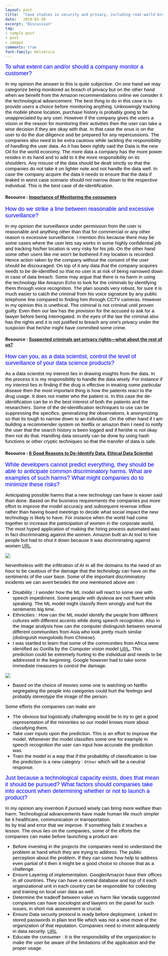 ```yaml
---
layout: post
title:  "Case studies in security and privacy, including real-world breaches"
date:   2019-03-30
excerpt: "Discussion"
tag:
- sample post
- post
- images
comments: true
font-family: Helvetica
---
```



<span style="color:blue; font-family: Helvetica;font-size:1.3em;">To what extent can and/or should a company monitor a customer?</span>

<span style="color:black; font-family: 'Helvetica'; font-size: 1.1em;">In my opinion the answer to this is quite subjective. On one hand we may categorize being monitored as breach of privacy but on the other hand when we benefit from the Amazon recommendations online we consider it the technological advancement. The best thing to do in this case is to provide users a choice before monitoring anything. Unknowingly tracking the mobile phone location,  purchase history is probably going to be unappreciated by any user. However if the company gives the users a vision or the reason for monitoring their activities then the user can take a wise decision if they are okay with that. In that case the onus is on the user to do the due diligence and be prepared for any repercussions. The companies also need to be extra cautious while tackling the responsibility of handling the user data. As it has been rightly said the Data is the new Oil for the world economy. The more data a company has the more power resides in its hand and to add to it the more responsibility on its shoulders. Any misuse of the data should be dealt strictly so that the companies do not take it on lighter note and not handle the data well. In case the company acquire the data it needs to ensure that the data if leaked in worst case scenario should not narrow down to the respective individual. This is the best case of de-identification.</span>

#### Resource : [Importance of Monitoring the consumers](https://www.business.com/articles/people-are-talking-are-you-listening-the-importance-of-social-media-monitoring/)


<span style="color:blue; font-family: Helvetica;font-size:1.3em;">How do we strike a line between reasonable and excessive surveillance? </span>


<span style="color:black; font-family: 'Helvetica'; font-size: 1.1em;">In my opinion the surveillance under permission from the user is reasonable and anything other than that for commercial or any other reason is excessive surveillance. I mention this because there may be some cases where the user lets say works in some highly confidential job and tracking his/her location is very risky for his job. On the other hand some other users like me won't be bothered if my location is recorded. Hence action taken by the company without the consent of the user should be discouraged. On top of it any data that the company acquires needs to be de-identified so that no user is at risk of being narrowed down in case of data breach. Some may argue that there is no harm in using the technology like Amazon Echo to look for the criminals by identifying them through voice recognition. The plan sounds very robust, for sure it is much easier to catch the criminal from his voice signature by any public telephone line compared to finding him through CCTV cameras. However in my opinion this is unethical. The criminal is not criminal until proven guilty. Even then our law has the provision for the accused to ask for a lawyer before being interrogated. In the eyes of the law the criminal also has the rights and it is not justified to breach any one's privacy under the suspicion that he/she might have committed some crime.</span>

#### Resource : [Suspected criminals get privacy rights—what about the rest of us?](https://www.brookings.edu/blog/techtank/2018/07/05/suspected-criminals-get-privacy-rights-what-about-the-rest-of-us/)



<span style="color:blue; font-family: Helvetica;font-size:1.3em;">How can you, as a data scientist, control the level of surveillance of your data science products? </span>


<span style="color:black; font-family: 'Helvetica'; font-size: 1.1em;">As a data scientist my interest lies in drawing insights from the data. In the process it is my responsibility to handle the data wisely. For instance if my interest lies in finding if the drug is effective in treating some particular disease then the most important thing is how the patients react to the drug usage. It does not matter who the patient is. In this case the de-identification can be in the best interest of both the patients and the researchers. Some of the de-identification techniques to use can be suppressing the specifics, generalizing the observations, k anonymizing so that its tough to narrow down to an individual. On the other hand if I am building a recommender system on Netflix or amazon then I need to notify the user that the search history is been logged and if he/she is not okay then not do that. Handling data securely can be done by using hash functions or other cryptic techniques so that the transfer of data is safe.</span>

#### Resource :  [6 Good Reasons to De-Identify Data](https://privacyguidance.com/blog/6-good-reasons-to-de-identify-data/),    [Ethical Data Scientist](https://towardsdatascience.com/5-principles-for-big-data-ethics-b5df1d105cd3)


<span style="color:blue; font-family: Helvetica;font-size:1.3em;">While developers cannot predict everything, they should be able to anticipate common discriminatory harms. What are examples of such harms? What might companies do to minimize these risks? </span>


<span style="color:black; font-family: 'Helvetica'; font-size: 1.1em;">Anticipating possible harms that a new technology can have is easier said than done. Based on the business requirements the companies put more effort to improve the model accuracy and subsequent revenue inflow rather than having board meetings to decide what social impact the new technology is likely to have. For instance when the world had come together to increase the participation of women in the corporate world, The most hyped application of making the hiring process automated was in fact discriminating against the women. Amazon built an AI tool to hire people but had to shut it down because it was discriminating against women</span> [URL](https://www.businessinsider.com/amazon-built-ai-to-hire-people-discriminated-against-women-2018-10).

![](../imgs/Amazon_Shut.PNG)


<span style="color:black; font-family: 'Helvetica'; font-size: 1.1em;">Nevertheless with the infiltration of AI in all the domains its the need of an hour to be cautious of the damage that the technology can have on the sentiments of the user base. Some of the important discriminatory incidents we can avert besides the one mentioned above are :</span>

- <span style="color:black; font-family: 'Helvetica'; font-size: 1.1em;">Disability : I wonder how the ML model will react to some one with speech impediment. Some people with dyslexia are not fluent while speaking. The ML model might classify them wrongly and hurt the sentiments big time.</span>
- <span style="color:black; font-family: 'Helvetica'; font-size: 1.1em;">Ethnicities : How can the ML model identify the people from different cultures with different accents while doing speech recognition. Also in the Image analysis how can the computer distinguish between several different communities from Asia who look pretty much similar (distinguish mongoloids from Chinese).</span>
- <span style="color:black; font-family: 'Helvetica'; font-size: 1.1em;">I was startled to learn that some of the communities from Africa were identified as Gorilla by the Computer vision model [URL](https://www.theguardian.com/technology/2018/jan/12/google-racism-ban-gorilla-black-people). This prediction could be extremely hurting to the individual and needs to be addressed in the beginning. Google however had to take some immediate measures to control the damage.</span>

![](../imgs/AI_gorilla_black.PNG)

- <span style="color:black; font-family: 'Helvetica'; font-size: 1.1em;">Based on the choice of movies some one is watching on Netflix segregating the people into categories could hurt the feelings and probably stereotype the image of the person.</span>

<span style="color:black; font-family: 'Helvetica'; font-size: 1.1em;">Some efforts the companies can make are</span>
- <span style="color:black; font-family: 'Helvetica'; font-size: 1.1em;">The obvious but logistically challenging would be to try to get a good representation of the minorities so our model knows more about classifying them.</span>
- <span style="color:black; font-family: 'Helvetica'; font-size: 1.1em;">Take user inputs upon the prediction. This is an effort to improve the model. Whenever the model classifies some one for example in speech recognition the user can input how accurate the prediction was.</span>
- <span style="color:black; font-family: 'Helvetica'; font-size: 1.1em;">Train the model in a way that if the probability of classification is low the prediction is a new category :  `Other` which will be a neutral response.</span>



<span style="color:blue; font-family: Helvetica;font-size:1.3em;">Just because a technological capacity exists, does that mean it should be pursued? What factors should companies take into account when determining whether or not to launch a product? </span>



<span style="color:black; font-family: 'Helvetica'; font-size: 1.1em;">In my opinion any invention if pursued wisely can bring more welfare than harm. Technological advancements have made human life much simpler be it healthcare, communication or transportation.   
Its by trial and error that we improve. If something fails it teaches a lesson. The onus lies on the companies, some of the efforts the companies can make before launching a product are:
- <span style="color:black; font-family: 'Helvetica'; font-size: 1.1em;">Before investing in the projects the companies need to understand the problem at hand which they are trying to address. The public perception about the problem. If they can some how help to address even partial of it then it might be a good choice to choose that as a challenge.</span>
- <span style="color:black; font-family: 'Helvetica'; font-size: 1.1em;">Ensure Layering of implementation. Google/Amazon have their offices in all countries. They can have a central database and top of it each organizational unit in each country can be responsible for collecting and training on local user data as well.</span>
- <span style="color:black; font-family: 'Helvetica'; font-size: 1.1em;">Determine the tradeoff between value vs harm like Varada suggested companies can have sociologist and lawyers on the panel for such issues, in short risk assessment is crucial.</span>
- <span style="color:black; font-family: 'Helvetica'; font-size: 1.1em;">Ensure Data security protocol is ready before deployment. Linked In stored passwords in plain text file which was not a wise move of the organization of that reputation. Companies need to invest adequately in data security. [URL](https://www.computerworld.com/article/2504078/hackers-crack-more-than-60--of-breached-linkedin-passwords.html)</span>
- <span style="color:black; font-family: 'Helvetica'; font-size: 1.1em;">Educate the consumer : It is the responsibility of the organization to make the user be aware of the limitations of the application and the proper usage.</span>
